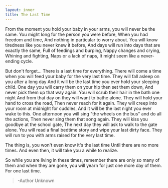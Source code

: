 ```yaml
---
layout: inner
title: The Last Time
---
```

From the moment you hold your baby in your arms, 
you will never be the same.
You might long for the person you were before, 
When you had freedom and time,
And nothing in particular to worry about.
You will know tiredness like you never knew it before, 
And days will run into days that are exactly the same, 
Full of feedings and burping,
Nappy changes and crying,
Whining and fighting,
Naps or a lack of naps,
It might seem like a never-ending cycle.

But don't forget...
There is a last time for everything.
There will come a time when you will feed
your baby for the very last time.
They will fall asleep on you after a long day
And it will be the last time you ever hold your sleeping child. 
One day you will carry them on your hip then set them down, 
And never pick them up that way again.
You will scrub their hair in the bath one night 
And from that day on they will want to bathe alone. 
They will hold your hand to cross the road,
Then never reach for it again.
They will creep into your room at midnight for cuddles, 
And it will be the last night you ever wake to this.
One afternoon you will sing "the wheels on the bus" 
and do all the actions,
Then never sing them that song again.
They will kiss you goodbye at the school gate,
The next day they will ask to walk to the gate alone.
You will read a final bedtime story and wipe your last dirty face. 
They will run to you with arms raised for the very last time.

The thing is, you won't even know it's the last time 
Until there are no more times.
And even then, it will take you a while to realize.

So while you are living in these times,
remember there are only so many of them
and when they are gone, you will yearn for just one more day of them. 
For one last time.    

>   -Author Unknown
